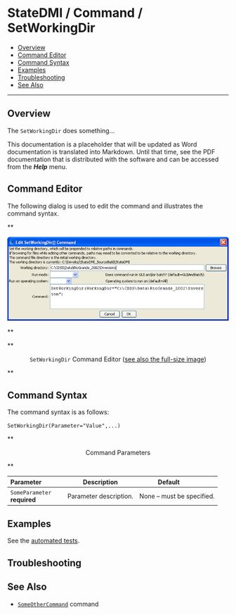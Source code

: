 # StateDMI / Command / SetWorkingDir #

* [Overview](#overview)
* [Command Editor](#command-editor)
* [Command Syntax](#command-syntax)
* [Examples](#examples)
* [Troubleshooting](#troubleshooting)
* [See Also](#see-also)

-------------------------

## Overview ##

The `SetWorkingDir` does something...

This documentation is a placeholder that will be updated as Word documentation is translated into Markdown.
Until that time, see the PDF documentation that is distributed with the software and can be accessed
from the ***Help*** menu.

## Command Editor ##

The following dialog is used to edit the command and illustrates the command syntax.

**<p style="text-align: center;">
![SetWorkingDir](SetWorkingDir.png)
</p>**

**<p style="text-align: center;">
`SetWorkingDir` Command Editor (<a href="../SetWorkingDir.png">see also the full-size image</a>)
</p>**

## Command Syntax ##

The command syntax is as follows:

```text
SetWorkingDir(Parameter="Value",...)
```
**<p style="text-align: center;">
Command Parameters
</p>**

| **Parameter**&nbsp;&nbsp;&nbsp;&nbsp;&nbsp;&nbsp;&nbsp;&nbsp;&nbsp;&nbsp;&nbsp;&nbsp; | **Description** | **Default**&nbsp;&nbsp;&nbsp;&nbsp;&nbsp;&nbsp;&nbsp;&nbsp;&nbsp;&nbsp; |
| --------------|-----------------|----------------- |
|`SomeParameter`<br>**required**|Parameter description.|None – must be specified.|

## Examples ##

See the [automated tests](https://github.com/OpenCDSS/cdss-app-statedmi-test/tree/master/test/regression/commands/SetWorkingDir).

## Troubleshooting ##

## See Also ##

* [`SomeOtherCommand`](../SomeOtherCommand/SomeOtherCommand) command
